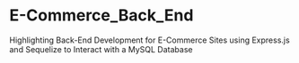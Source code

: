 # E-Commerce_Back_End
Highlighting Back-End Development for E-Commerce Sites using Express.js and Sequelize to Interact with a MySQL Database
